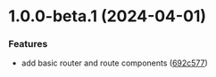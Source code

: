 # 1.0.0-beta.1 (2024-04-01)


### Features

* add basic router and route components ([692c577](https://github.com/TomokiMiyauci/react-router/commit/692c5778c50377c4835f80f4c15e0085c3344c59))

